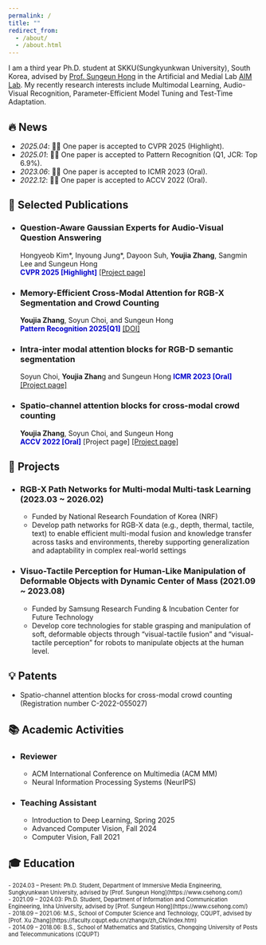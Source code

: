 ```yaml
---
permalink: /
title: ""
redirect_from: 
  - /about/
  - /about.html
---
```


I am a third year Ph.D. student at SKKU(Sungkyunkwan University), South Korea, advised by [Prof. Sungeun Hong](https://www.csehong.com/) in the Artificial and Medial Lab [AIM Lab](https://aim.skku.edu/home). My recently research interests include Multimodal Learning, Audio-Visual Recognition, Parameter-Efficient Model Tuning and Test-Time Adaptation. 


## 🔥 News
- *2025.04*: 🎉🎉 One paper is accepted to CVPR 2025 (Highlight).
- *2025.01*: 🎉🎉 One paper is accepted to Pattern Recognition (Q1, JCR: Top 6.9%).
- *2023.06*: 🎉🎉 One paper is accepted to ICMR 2023 (Oral). 
- *2022.12*: 🎉🎉 One paper is accepted to ACCV 2022 (Oral). 

## 📝 Selected Publications 
- ### Question-Aware Gaussian Experts for Audio-Visual Question Answering
  Hongyeob Kim*, Inyoung Jung*, Dayoon Suh, **Youjia Zhang**, Sangmin Lee and Sungeun Hong   
 <span style="color:MediumBlue">**CVPR 2025 [Highlight]**</span>  [[Project page]](https://aim-skku.github.io/QA-TIGER/)
- ### Memory-Efficient Cross-Modal Attention for RGB-X Segmentation and Crowd Counting
  **Youjia Zhang**, Soyun Choi, and Sungeun Hong   
 <span style="color:MediumBlue">**Pattern Recognition 2025[Q1]**</span>  [[DOI]](https://aim.skku.edu/publication/international-journal)
- ### Intra-inter modal attention blocks for RGB-D semantic segmentation
  Soyun Choi, **Youjia Zhan**g and Sungeun Hong
 <span style="color:MediumBlue">**ICMR 2023 [Oral]**</span>  [[Project page]](https://aim.skku.edu/publication/international-conference/ima_icmr23)
- ### Spatio-channel attention blocks for cross-modal crowd counting
  **Youjia Zhang**, Soyun Choi, and Sungeun Hong   
 <span style="color:MediumBlue">**ACCV 2022 [Oral]**</span>  [Project page]  [[Project page]](https://aim.skku.edu/publication/international-conference/csca_accv22)


## 📂 Projects
- ### RGB-X Path Networks for Multi-modal Multi-task Learning  (2023.03 ~ 2026.02)  
  - Funded by National Research Foundation of Korea (NRF)  
  - Develop path networks for RGB-X data (e.g., depth, thermal, tactile, text) to enable efficient multi-modal fusion and knowledge transfer across tasks and environments, thereby supporting generalization and adaptability in complex real-world settings
- ### Visuo-Tactile Perception for Human-Like Manipulation of Deformable Objects with Dynamic Center of Mass (2021.09 ~ 2023.08)
  - Funded by Samsung Research Funding & Incubation Center for Future Technology
  - Develop core technologies for stable grasping and manipulation of soft, deformable objects through “visual-tactile fusion” and “visual-tactile perception” for robots to manipulate objects at the human level.

## 💡 Patents
  - Spatio-channel attention blocks for cross-modal crowd counting (Registration number C-2022-055027)

## 📚 Academic Activities
- ### Reviewer
  - ACM International Conference on Multimedia (ACM MM) 
  - Neural Information Processing Systems (NeurIPS)
- ### Teaching Assistant  
  - Introduction to Deep Learning, Spring 2025 
  - Advanced Computer Vision, Fall 2024
  - Computer Vision, Fall 2021
 

## 🎓 Education
<div style="font-size: 80%;">
- 2024.03 – Present: Ph.D. Student, Department of Immersive Media Engineering, Sungkyunkwan University, advised by [Prof. Sungeun Hong](https://www.csehong.com/)
</div>
<div style="font-size: 80%;">
- 2021.09 – 2024.03: Ph.D. Student, Department of Information and Communication Engineering, Inha University, advised by [Prof. Sungeun Hong](https://www.csehong.com/)
</div>
<div style="font-size: 80%;">
- 2018.09 – 2021.06: M.S., School of Computer Science and Technology, CQUPT, advised by [Prof. Xu Zhang](https://faculty.cqupt.edu.cn/zhangx/zh_CN/index.htm)
</div>
<div style="font-size: 80%;">
- 2014.09 – 2018.06: B.S., School of Mathematics and Statistics, Chongqing University of Posts and Telecommunications (CQUPT)
</div>

